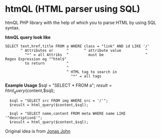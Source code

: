 htmQL (HTML parser using SQL)
=============================

htmQL PHP library with the help of which
you to parse HTML by using SQL syntax.

**htmQL query look like**

    SELECT text,href,title FROM a WHERE class = "link" AND id LIKE '/'
           ^ Attributes or      ^       ^ attribute value           ^ 
             "*" = all Attribs  ^         must be                   ^ Regex Expression eg "^html$"
             to return          ^
                                ^
                                ^ HTML tag to search in
                                  "*" = all tags

**Example Usage**
      $sql = "SELECT * FROM a";
      $result = html_query($content,$sql);
      
      $sql = "SELECT src FROM img WHERE src = '/'";
      $result = html_query($content,$sql);
      
      $sql = "SELECT name,content FROM meta WHERE name LIKE '^description$'";
      $result = html_query($content,$sql);


Original idea is from [Jonas John](http://www.jonasjohn.de/old-projects.htm)

